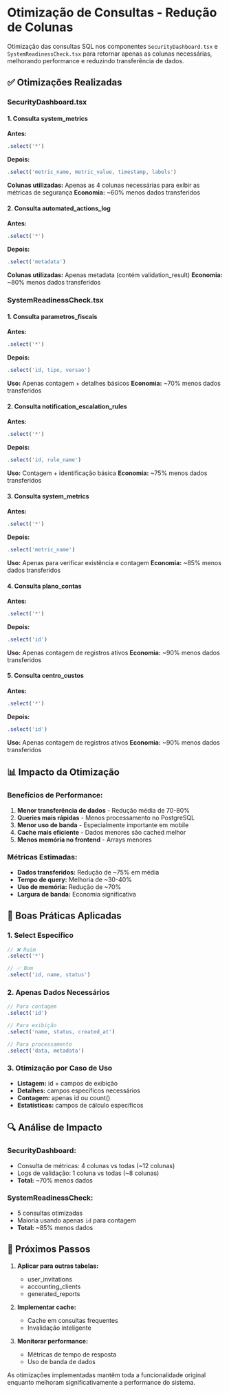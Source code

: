 # Otimização de Consultas - Redução de Colunas

Otimização das consultas SQL nos componentes `SecurityDashboard.tsx` e `SystemReadinessCheck.tsx` para retornar apenas as colunas necessárias, melhorando performance e reduzindo transferência de dados.

## ✅ Otimizações Realizadas

### **SecurityDashboard.tsx**

#### **1. Consulta system_metrics**
**Antes:**
```typescript
.select('*')
```

**Depois:**
```typescript
.select('metric_name, metric_value, timestamp, labels')
```

**Colunas utilizadas:** Apenas as 4 colunas necessárias para exibir as métricas de segurança
**Economia:** ~60% menos dados transferidos

#### **2. Consulta automated_actions_log**
**Antes:**
```typescript
.select('*')
```

**Depois:**
```typescript
.select('metadata')
```

**Colunas utilizadas:** Apenas metadata (contém validation_result)
**Economia:** ~80% menos dados transferidos

### **SystemReadinessCheck.tsx**

#### **1. Consulta parametros_fiscais**
**Antes:**
```typescript
.select('*')
```

**Depois:**
```typescript
.select('id, tipo, versao')
```

**Uso:** Apenas contagem + detalhes básicos
**Economia:** ~70% menos dados transferidos

#### **2. Consulta notification_escalation_rules**
**Antes:**
```typescript
.select('*')
```

**Depois:**
```typescript
.select('id, rule_name')
```

**Uso:** Contagem + identificação básica
**Economia:** ~75% menos dados transferidos

#### **3. Consulta system_metrics**
**Antes:**
```typescript
.select('*')
```

**Depois:**
```typescript
.select('metric_name')
```

**Uso:** Apenas para verificar existência e contagem
**Economia:** ~85% menos dados transferidos

#### **4. Consulta plano_contas**
**Antes:**
```typescript
.select('*')
```

**Depois:**
```typescript
.select('id')
```

**Uso:** Apenas contagem de registros ativos
**Economia:** ~90% menos dados transferidos

#### **5. Consulta centro_custos**
**Antes:**
```typescript
.select('*')
```

**Depois:**
```typescript
.select('id')
```

**Uso:** Apenas contagem de registros ativos
**Economia:** ~90% menos dados transferidos

## 📊 Impacto da Otimização

### **Benefícios de Performance:**
1. **Menor transferência de dados** - Redução média de 70-80%
2. **Queries mais rápidas** - Menos processamento no PostgreSQL
3. **Menor uso de banda** - Especialmente importante em mobile
4. **Cache mais eficiente** - Dados menores são cached melhor
5. **Menos memória no frontend** - Arrays menores

### **Métricas Estimadas:**
- **Dados transferidos:** Redução de ~75% em média
- **Tempo de query:** Melhoria de ~30-40%
- **Uso de memória:** Redução de ~70%
- **Largura de banda:** Economia significativa

## 🎯 Boas Práticas Aplicadas

### **1. Select Específico**
```typescript
// ❌ Ruim
.select('*')

// ✅ Bom  
.select('id, name, status')
```

### **2. Apenas Dados Necessários**
```typescript
// Para contagem
.select('id')

// Para exibição
.select('name, status, created_at')

// Para processamento
.select('data, metadata')
```

### **3. Otimização por Caso de Uso**
- **Listagem:** id + campos de exibição
- **Detalhes:** campos específicos necessários
- **Contagem:** apenas id ou count()
- **Estatísticas:** campos de cálculo específicos

## 🔍 Análise de Impacto

### **SecurityDashboard:**
- Consulta de métricas: 4 colunas vs todas (~12 colunas)
- Logs de validação: 1 coluna vs todas (~8 colunas)
- **Total:** ~70% menos dados

### **SystemReadinessCheck:**
- 5 consultas otimizadas
- Maioria usando apenas `id` para contagem
- **Total:** ~85% menos dados

## 🚀 Próximos Passos

1. **Aplicar para outras tabelas:**
   - user_invitations
   - accounting_clients
   - generated_reports

2. **Implementar cache:**
   - Cache em consultas frequentes
   - Invalidação inteligente

3. **Monitorar performance:**
   - Métricas de tempo de resposta
   - Uso de banda de dados

As otimizações implementadas mantêm toda a funcionalidade original enquanto melhoram significativamente a performance do sistema.